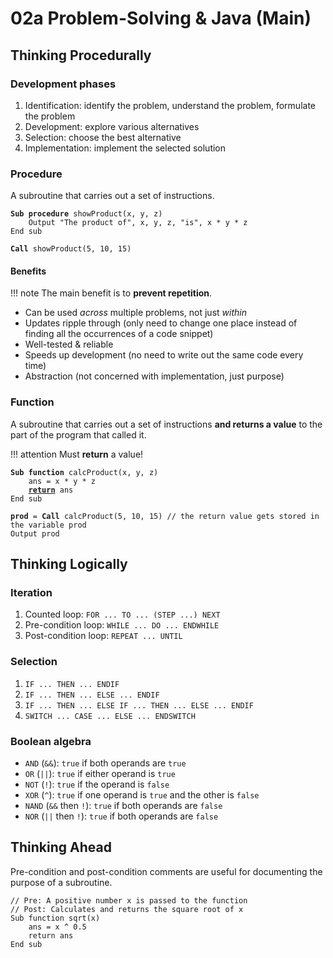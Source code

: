 # 02a Problem-Solving & Java (Main)

## Thinking Procedurally

### Development phases

1. Identification: identify the problem, understand the problem, formulate the problem
2. Development: explore various alternatives
3. Selection: choose the best alternative
4. Implementation: implement the selected solution

### Procedure

A subroutine that carries out a set of instructions.

<!-- markdownlint-disable -->
<pre><code><b>Sub procedure</b> showProduct(x, y, z)
    Output "The product of", x, y, z, "is", x * y * z
End sub

<b>Call</b> showProduct(5, 10, 15)
</code></pre>
<!-- markdownlint-enable -->

#### Benefits

!!! note
    The main benefit is to **prevent repetition**.

- Can be used *across* multiple problems, not just *within*
- Updates ripple through (only need to change one place instead of finding all the occurrences of a code snippet)
- Well-tested & reliable
- Speeds up development (no need to write out the same code every time)
- Abstraction (not concerned with implementation, just purpose)

### Function

A subroutine that carries out a set of instructions **and returns a value** to the part of the program that called it.

!!! attention
    Must **return** a value!

<!-- markdownlint-disable-->
<pre><code><b>Sub function</b> calcProduct(x, y, z)
    ans = x * y * z
    <b><u>return</u></b> ans
End sub

<b>prod</b> = <b>Call</b> calcProduct(5, 10, 15) // the return value gets stored in the variable prod
Output prod
</code></pre>
<!-- markdownlint-enable -->

## Thinking Logically

### Iteration

1. Counted loop: `FOR ... TO ... (STEP ...) NEXT`
2. Pre-condition loop: `WHILE ... DO ... ENDWHILE`
3. Post-condition loop: `REPEAT ... UNTIL`

### Selection

1. `IF ... THEN ... ENDIF`
2. `IF ... THEN ... ELSE ... ENDIF`
3. `IF ... THEN ... ELSE IF ... THEN ... ELSE ... ENDIF`
4. `SWITCH ... CASE ... ELSE ... ENDSWITCH`

### Boolean algebra

- `AND` (`&&`): `true` if both operands are `true`
- `OR` (`||`): `true` if either operand is `true`
- `NOT` (`!`): `true` if the operand is `false`
- `XOR` (`^`): `true` if one operand is `true` and the other is `false`
- `NAND` (`&&` then `!`): `true` if both operands are `false`
- `NOR` (`||` then `!`): `true` if both operands are `false`

## Thinking Ahead

Pre-condition and post-condition comments are useful for documenting the purpose of a subroutine.

```pseudocode
// Pre: A positive number x is passed to the function
// Post: Calculates and returns the square root of x
Sub function sqrt(x)
    ans = x ^ 0.5
    return ans
End sub
```

